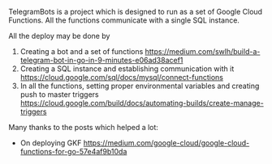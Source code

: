 TelegramBots is a project which is designed to run as a set of Google Cloud Functions.
All the functions communicate with a single SQL instance.

All the deploy may be done by
1. Creating a bot and a set of functions https://medium.com/swlh/build-a-telegram-bot-in-go-in-9-minutes-e06ad38acef1
2. Creating a SQL instance and establishing communication with it https://cloud.google.com/sql/docs/mysql/connect-functions
3. In all the functions, setting proper environmental variables and creating push to master triggers https://cloud.google.com/build/docs/automating-builds/create-manage-triggers 

Many thanks to the posts which helped a lot:
- On deploying GKF https://medium.com/google-cloud/google-cloud-functions-for-go-57e4af9b10da
